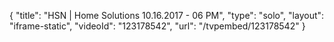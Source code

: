 {
    "title": "HSN | Home Solutions 10.16.2017 - 06 PM",
    "type": "solo",
    "layout": "iframe-static",
    "videoId": "123178542",
    "url": "\/tvpembed\/123178542"
}